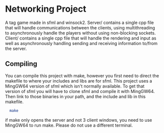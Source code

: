 
# Networking Project

A tag game made in sfml and winsock2. Server/ contains a single cpp file that will handle communications between the clients, using multithreading to asynchronously handle the players without using non-blocking sockets. Client/ contains a single cpp file that will handle the rendering and input as well as asynchronously handling sending and receiving information to/from the server.




## Compiling

You can compile this project with make, however you first need to direct the makefile to where your includes and libs are for sfml. This project uses a MingGW64 version of sfml which isn't normally available. To get that version of sfml you will have to clone sfml and compile it with MingGW64. Then link to those binaries in your path, and the include and lib in this makefile.

```bash
  make
```

if make only opens the server and not 3 client windows, you need to use MingGW64 to run make. Please do not use a different terminal.